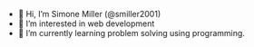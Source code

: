 - 👋 Hi, I’m Simone Miller (@smiller2001)
- 👀 I’m interested in web development
- 🌱 I’m currently learning problem solving using programming. 

